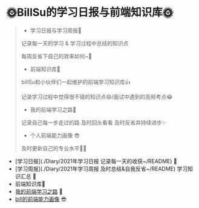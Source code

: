 # 🌞BillSu的学习日报与前端知识库🌞

> - 学习日报与学习周报🧐
>
> 记录每一天的学习 & 学习过程中总结的知识点
>
> 每周反省下自己的效率如何~🤔
>
> - 前端知识库🎨
>
> billSu和小伙伴们一起维护的前端学习知识库👍
>
> 记录学习过程中觉得很不错的知识点😄/面试中遇到的高频考点😂
>
> - 我的前端学习之路🎉
>
> 记录自己每一步走过的路 及时回头看看 及时反省并持续进步✨
>
> - 个人前端能力画像 😎
>
> 及时更新自己的专业水平🧑‍🎓

- [学习日报](./Diary/2021年学习日报 记录每一天的收获~/README) 🧐
- [学习周报](./Diary/2021年学习周报 及时总结&自我反省~/README) 学习知识汇总 🤔
- 前端知识库🎨
- [我的前端学习之路](我的前端学习之路) 🎉
- [bill的前端能力画像](个人前端能力画像) 😎

